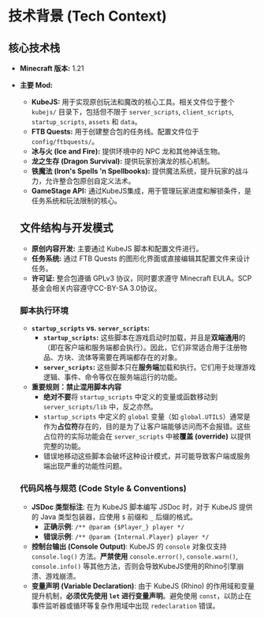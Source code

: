 # 技术背景 (Tech Context)

## 核心技术栈

- **Minecraft 版本:** 1.21
- **主要 Mod:**
    - **KubeJS:** 用于实现原创玩法和魔改的核心工具。相关文件位于整个 `kubejs/` 目录下，包括但不限于 `server_scripts`, `client_scripts`, `startup_scripts`, `assets` 和 `data`。
    - **FTB Quests:** 用于创建整合包的任务线。配置文件位于 `config/ftbquests/`。
    - **冰与火 (Ice and Fire):** 提供环境中的 NPC 龙和其他神话生物。
    - **龙之生存 (Dragon Survival):** 提供玩家扮演龙的核心机制。
    - **铁魔法 (Iron's Spells 'n Spellbooks):** 提供魔法系统，提升玩家的战斗力，允许整合包原创自定义法术。
    - **GameStage API:** 通过KubeJS集成，用于管理玩家进度和解锁条件，是任务系统和玩法限制的核心。
    
    ## 文件结构与开发模式
    
    - **原创内容开发:** 主要通过 KubeJS 脚本和配置文件进行。
    - **任务系统:** 通过 FTB Quests 的图形化界面或直接编辑其配置文件来设计任务。
    - **许可证:** 整合包遵循 GPLv3 协议，同时要求遵守 Minecraft EULA。SCP基金会相关内容遵守CC-BY-SA 3.0协议。
    
    ### 脚本执行环境
    
    - **`startup_scripts` vs. `server_scripts`:**
        - **`startup_scripts`:** 这些脚本在游戏启动时加载，并且是**双端通用**的（即在客户端和服务端都会执行）。因此，它们非常适合用于注册物品、方块、流体等需要在两端都存在的对象。
        - **`server_scripts`:** 这些脚本只在**服务端**加载和执行。它们用于处理游戏逻辑、事件、命令等仅在服务端运行的功能。
    - **重要规则：禁止混用脚本内容**
        - **绝对不要**将 `startup_scripts` 中定义的变量或函数移动到 `server_scripts/lib` 中，反之亦然。
        - `startup_scripts` 中定义的 `global` 变量（如 `global.UTILS`）通常是作为**占位符**存在的，目的是为了让客户端能够访问而不会报错。这些占位符的实际功能会在 `server_scripts` 中被**覆盖 (override)** 以提供完整的功能。
        - 错误地移动这些脚本会破坏这种设计模式，并可能导致客户端或服务端出现严重的功能性问题。
    
    ### 代码风格与规范 (Code Style & Conventions)
    
    - **JSDoc 类型标注**: 在为 KubeJS 脚本编写 JSDoc 时，对于 KubeJS 提供的 Java 类型包装器，应使用 `$` 前缀和 `_` 后缀的格式。
      - **正确示例**: `/** @param {$Player_} player */`
      - **错误示例**: `/** @param {Internal.Player} player */`
    - **控制台输出 (Console Output)**: KubeJS 的 `console` 对象仅支持 `console.log()` 方法。**严禁使用** `console.error()`, `console.warn()`, `console.info()` 等其他方法，否则会导致KubeJS使用的Rhino引擎崩溃、游戏崩溃。
    - **变量声明 (Variable Declaration)**: 由于 KubeJS (Rhino) 的作用域和变量提升机制，**必须优先使用 `let` 进行变量声明**。避免使用 `const`，以防止在事件监听器或循环等复杂作用域中出现 `redeclaration` 错误。